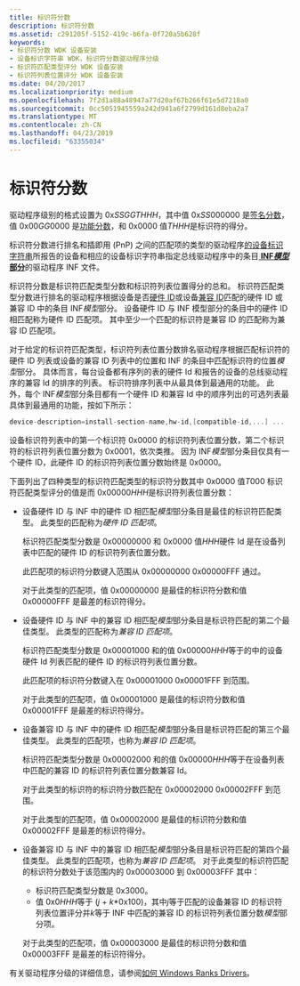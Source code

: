 ```yaml
---
title: 标识符分数
description: 标识符分数
ms.assetid: c291205f-5152-419c-b6fa-0f720a5b628f
keywords:
- 标识符分数 WDK 设备安装
- 设备标识字符串 WDK，标识符分数驱动程序分级
- 标识符匹配类型评分 WDK 设备安装
- 标识符列表位置评分 WDK 设备安装
ms.date: 04/20/2017
ms.localizationpriority: medium
ms.openlocfilehash: 7f2d1a88a48947a77d20af67b266f61e5d7218a0
ms.sourcegitcommit: 0cc5051945559a242d941a6f2799d161d8eba2a7
ms.translationtype: MT
ms.contentlocale: zh-CN
ms.lasthandoff: 04/23/2019
ms.locfileid: "63355034"
---
```

# <a name="identifier-score"></a>标识符分数


驱动程序级别的格式设置为 0x*SSGGTHHH*，其中值 0x*SS*000000 是[签名分数](signature-score--windows-vista-and-later-.md)，值 0x00*GG*0000 是[功能分数](feature-score--windows-vista-and-later-.md)，和 0x0000 值*THHH*是标识符的得分。

标识符分数进行排名和插即用 (PnP) 之间的匹配项的类型的驱动程序[的设备标识字符串](device-identification-strings.md)所报告的设备和相应的设备标识字符串指定总线驱动程序中的条目[ **INF*模型*部分**](inf-models-section.md)的驱动程序 INF 文件。

标识符分数是标识符匹配类型分数和标识符列表位置得分的总和。 标识符匹配类型分数进行排名的驱动程序根据设备是否[硬件 ID](hardware-ids.md)或设备[兼容 ID](compatible-ids.md)匹配的硬件 ID 或兼容 ID 中的条目 INF*模型*部分。 设备硬件 ID 与 INF 模型部分的条目中的硬件 ID 相匹配称为硬件 ID 匹配项。 其中至少一个匹配的标识符是兼容 ID 的匹配称为兼容 ID 匹配项。

对于给定的标识符匹配类型，标识符列表位置分数排名驱动程序根据匹配标识符的硬件 ID 列表或设备的兼容 ID 列表中的位置和 INF 的条目中匹配标识符的位置*模型*部分。 具体而言，每台设备都有序列的表的硬件 Id 和报告的设备的总线驱动程序的兼容 Id 的排序的列表。 标识符排序列表中从最具体到最通用的功能。 此外，每个 INF*模型*部分条目都有一个硬件 ID 和兼容 Id 中的顺序列出的可选列表最具体到最通用的功能，按如下所示：

```cpp
device-description=install-section-name,hw-id,[compatible-id,...] ...
```

设备标识符列表中的第一个标识符 0x0000 的标识符列表位置分数，第二个标识符的标识符列表位置分数为 0x0001，依次类推。 因为 INF*模型*部分条目仅具有一个硬件 ID，此硬件 ID 的标识符列表位置分数始终是 0x0000。

下面列出了四种类型的标识符匹配类型的标识符分数其中 0x0000 值*T*000 标识符匹配类型评分的值是而 0x00000*HHH*是标识符列表位置分数：

-   设备硬件 ID 与 INF 中的硬件 ID 相匹配*模型*部分条目是最佳的标识符匹配类型。 此类型的匹配称为*硬件 ID 匹配项*。

    标识符匹配类型分数是 0x00000000 和 0x0000 值*HHH*硬件 Id 是在设备列表中匹配的硬件 ID 的标识符列表位置分数。

    此匹配项的标识符分数键入范围从 0x00000000 0x00000FFF 通过。

    对于此类型的匹配项，值 0x00000000 是最佳的标识符分数和值 0x00000FFF 是最差的标识符得分。

-   设备硬件 ID 与 INF 中的兼容 ID 相匹配*模型*部分条目是标识符匹配的第二个最佳类型。 此类型的匹配称为*兼容 ID 匹配项*。

    标识符匹配类型分数是 0x00001000 和的值 0x00000*HHH*等于的中的设备硬件 Id 列表匹配的硬件 ID 的标识符列表位置分数。

    此匹配项的标识符分数键入在 0x00001000 0x00001FFF 到范围。

    对于此类型的匹配项，值 0x00001000 是最佳的标识符分数和值 0x00001FFF 是最差的标识符得分。

-   设备兼容 ID 与 INF 中的硬件 ID 相匹配*模型*部分条目是标识符匹配的第三个最佳类型。 此类型的匹配项，也称为*兼容 ID 匹配项*。

    标识符匹配类型分数是 0x00002000 和的值 0x00000*HHH*等于在设备列表中匹配的兼容 ID 的标识符列表位置分数兼容 Id。

    对于此类型的标识符的标识符分数匹配在 0x00002000 0x00002FFF 到范围。

    对于此类型的匹配项，值 0x00002000 是最佳的标识符分数和值 0x00002FFF 是最差的标识符得分。

-   设备兼容 ID 与 INF 中的兼容 ID 相匹配*模型*部分条目是标识符匹配的第四个最佳类型。 此类型的匹配项，也称为*兼容 ID 匹配项*。 对于此类型的标识符匹配的标识符分数处于该范围内的 0x00003000 到 0x00003FFF 其中：

    -   标识符匹配类型分数是 0x3000。
    -   值 0x0*HHH*等于 (*j* + *k*\*0x100)，其中*j*等于匹配的设备兼容 ID 的标识符列表位置评分并*k*等于 INF 中匹配的兼容 ID 的标识符列表位置分数*模型*部分项。

    对于此类型的匹配项，值 0x00003000 是最佳的标识符分数和值 0x00003FFF 是最差的标识符得分。

有关驱动程序分级的详细信息，请参阅[如何 Windows Ranks Drivers](how-setup-ranks-drivers--windows-vista-and-later-.md)。

 

 





